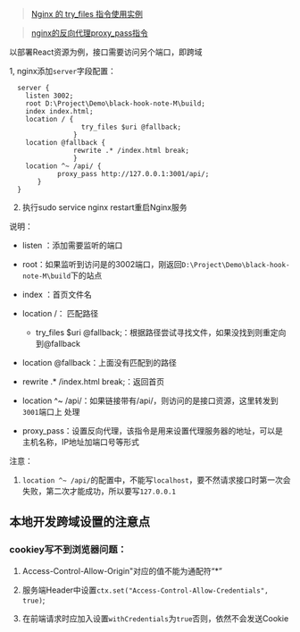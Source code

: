 > [Nginx 的 try_files 指令使用实例](https://www.hi-linux.com/posts/53878.html)

> [nginx的反向代理proxy_pass指令](https://www.cnblogs.com/tugenhua0707/p/9880515.html)

以部署React资源为例，接口需要访问另个端口，即跨域

1, nginx添加`server`字段配置：

```
  server {
    listen 3002;
    root D:\Project\Demo\black-hook-note-M\build;
    index index.html;
    location / {
                  try_files $uri @fallback;
                }
    location @fallback {
                rewrite .* /index.html break;
                }
    location ^~ /api/ {
            proxy_pass http://127.0.0.1:3001/api/;
       }
  }
```

2. 执行sudo service nginx restart重启Nginx服务

说明：

- listen ：添加需要监听的端口

- root：如果监听到访问是的3002端口，刚返回`D:\Project\Demo\black-hook-note-M\build`下的站点

- index ：首页文件名

- location /： 匹配路径

  - try_files $uri @fallback;：根据路径尝试寻找文件，如果没找到则重定向到@fallback

-  location @fallback：上面没有匹配到的路径

  -   rewrite .* /index.html break;：返回首页

- location ^~ /api/：如果链接带有/api/，则访问的是接口资源，这里转发到`3001`端口上
处理

- proxy_pass：设置反向代理，该指令是用来设置代理服务器的地址，可以是主机名称，IP地址加端口号等形式

注意：

1.  `location ^~ /api/`的配置中，不能写`localhost`，要不然请求接口时第一次会失败，第二次才能成功，所以要写`127.0.0.1`

## 本地开发跨域设置的注意点

### cookiey写不到浏览器问题：

1. Access-Control-Allow-Origin"对应的值不能为通配符“*”

2. 服务端Header中设置`ctx.set("Access-Control-Allow-Credentials", true)`;

3. 在前端请求时应加入设置`withCredentials`为`true`否则，依然不会发送Cookie
